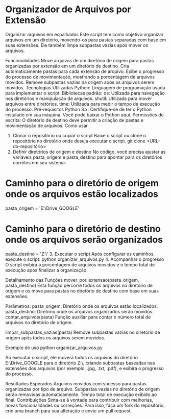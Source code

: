 # Organizador de Arquivos por Extensão
Organizar arquivos em espalhados
Este script tem como objetivo organizar arquivos em um diretório, movendo-os para pastas separadas com base em suas extensões. Ele também limpa subpastas vazias após mover os arquivos.

Funcionalidades
Move arquivos de um diretório de origem para pastas organizadas por extensão em um diretório de destino.
Cria automaticamente pastas para cada extensão de arquivo.
Exibe o progresso do processo de movimentação, mostrando a porcentagem de arquivos movidos.
Remove subpastas vazias na origem após os arquivos serem movidos.
Tecnologias Utilizadas
Python: Linguagem de programação usada para implementar o script.
Bibliotecas padrão:
os: Utilizada para navegação nos diretórios e manipulação de arquivos.
shutil: Utilizada para mover arquivos entre diretórios.
time: Utilizada para medir o tempo de execução do processo.
Pré-requisitos
Python 3.x: Certifique-se de ter o Python instalado em sua máquina. Você pode baixar o Python aqui.
Permissões de escrita: O diretório de destino deve permitir a criação de pastas e movimentação de arquivos.
Como usar
1. Clonar o repositório ou copiar o script
Baixe o script ou clone o repositório no diretório onde deseja executar o script.
git clone <URL-do-repositório>
2. Definir diretórios de origem e destino
No código, você precisa ajustar as variáveis pasta_origem e pasta_destino para apontar para os diretórios corretos em seu sistema:
# Caminho para o diretório de origem onde os arquivos estão localizados
pasta_origem = 'E:\\Drive_GOOGLE'

# Caminho para o diretório de destino onde os arquivos serão organizados
pasta_destino = 'Z:\\'
3. Executar o script
Após configurar os caminhos, execute o script:
python organizar_arquivos.py
4. Acompanhar o progresso
O script exibirá a porcentagem de arquivos movidos e o tempo total de execução após finalizar a organização.

Detalhamento das Funções
mover_por_extensao(pasta_origem, pasta_destino)
Esta função percorre todos os arquivos no diretório de origem e os move para pastas no diretório de destino com base em suas extensões.

Parâmetros:
pasta_origem: Diretório onde os arquivos estão localizados.
pasta_destino: Diretório onde os arquivos organizados serão movidos.
contar_arquivos(pasta)
Função auxiliar para contar o número total de arquivos no diretório de origem.

limpar_subpastas_vazias(pasta)
Remove subpastas vazias no diretório de origem após todos os arquivos serem movidos.

Exemplo de uso
python organizar_arquivos.py

Ao executar o script, ele moverá todos os arquivos do diretório E:\\Drive_GOOGLE para o diretório Z:\\, criando subpastas baseadas nas extensões dos arquivos (por exemplo, .jpg, .txt, .pdf), e exibirá o progresso do processo.

Resultados Esperados
Arquivos movidos com sucesso para pastas organizadas por tipo de arquivo.
Subpastas vazias no diretório de origem serão removidas automaticamente.
Tempo total de execução exibido ao final.
Contribuições
Sinta-se à vontade para contribuir com melhorias, novas funcionalidades ou correções. Para isso, faça um fork do repositório, crie uma branch para sua alteração e envie um pull request.

